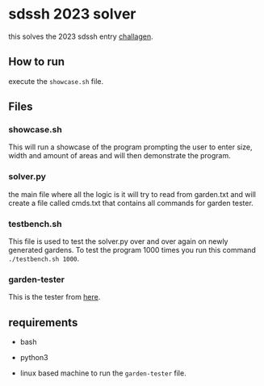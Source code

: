 # sdssh 2023 solver

this solves the 2023 sdssh entry [challagen](https://github.com/maxwellmatthis/sdssh-challenge-2023).

## How to run

execute the ``showcase.sh`` file.

## Files

### showcase.sh

This will run a showcase of the program prompting the user to enter size, width and amount of areas and will then demonstrate the program.

### solver.py

the main file where all the logic is it will try to read from garden.txt and will create a file called cmds.txt that contains all commands for garden tester.

### testbench.sh

This file is used to test the solver.py over and over again on newly generated gardens. To test the program 1000 times you run this command ``./testbench.sh 1000``.

### garden-tester

This is the tester from [here](https://github.com/juho05/sdssh-gartentester/releases/download/v0.4.0/gartentester-linux-arm64).

## requirements

- bash

- python3

- linux based machine to run the ``garden-tester`` file.

